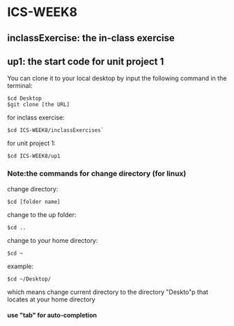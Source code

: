 # ICS-WEEK8
## inclassExercise: the in-class exercise
## up1: the start code for unit project 1

You can clone it to your local desktop by input the following command in the terminal:

    $cd Desktop
    $git clone [the URL]

for inclass exercise:

    $cd ICS-WEEK8/inclassExercises`

for unit project 1:
    
    $cd ICS-WEEK8/up1

### Note:the commands for change directory (for linux)
change directory:

    $cd [folder name]

change to the up folder:
    
    $cd ..

change to your home directory:

    $cd ~

example:

    $cd ~/Desktop/

which means change current directory to the directory "Deskto"p that locates at your home directory  

#### use "tab" for auto-completion  


     
